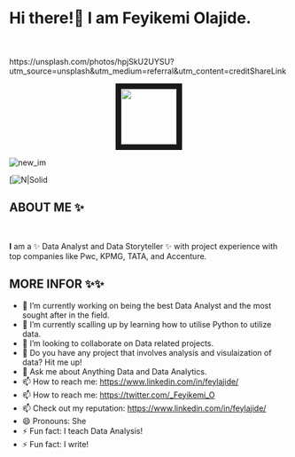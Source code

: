 



# Hi there!👋 I am Feyikemi Olajide.

<br />


<br />
https://unsplash.com/photos/hpjSkU2UYSU?utm_source=unsplash&utm_medium=referral&utm_content=creditShareLink
<p align="center">
<img src="https://unsplash.com/photos/hpjSkU2UYSUutm_source=unsplash&utm_medium=referral&utm_content=creditShareLink&ixid=eyJhcHBfaWQiOjEyMDd9&auto=format&fit=crop&w=2772&q=100" width="100" height="100" border="10"/>
</p>

<p align="left">
  
![new_im](https://github.com/Fey-Lajide/Fey-Lajide/assets/124121752/1c75da26-5421-4ffe-b6da-8f4524c462c3)

</p>

<p align="center">
  
[![N|Solid](https://www.linkedin.com/in/feylajide/)
</p>


## ABOUT ME ✨

<BR />

**I** am a ✨ Data Analyst and Data Storyteller ✨ with project experience with top companies like Pwc, KPMG, TATA, and Accenture.


## MORE INFOR ✨✨

- 🔭 I’m currently working on being the best Data Analyst and the most sought after in the field. 
- 🌱 I’m currently scalling up by learning how to utilise Python to utilize data. 
- 👯 I’m looking to collaborate on Data related projects.
- 🤔 Do you have any project that involves analysis and visulaization of data? Hit me up!
- 💬 Ask me about Anything Data and Data Analytics.
- 📫 How to reach me: https://www.linkedin.com/in/feylajide/
- 📫 How to reach me: https://twitter.com/_Feyikemi_O
- 📫 Check out my reputation: https://www.linkedin.com/in/feylajide/
- 😄 Pronouns: She
- ⚡ Fun fact: I teach Data Analysis!
- ⚡ Fun fact: I write!

<br />

</p>
